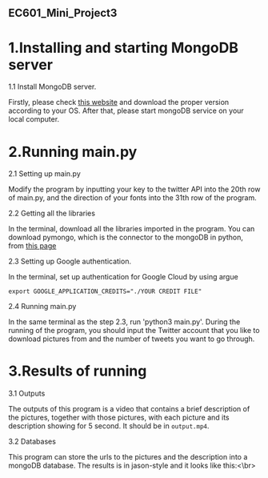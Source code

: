 ## EC601_Mini_Project3

# 1.Installing and starting MongoDB server

1.1 Install MongoDB server.

Firstly, please check [this website](https://docs.mongodb.com/manual/administration/install-community/) and download the proper version according to your OS. After that, please start mongoDB service on your local computer.

# 2.Running main.py

2.1 Setting up main.py

Modify the program by inputting your key to the twitter API into the 20th row of main.py, and the direction of your fonts into the 31th row of the program.

2.2 Getting all the libraries

In the terminal, download all the libraries imported in the program. You can download pymongo, which is the connector to the mongoDB in python, from [this page](https://api.mongodb.com/python/current/installation.html)

2.3 Setting up Google authentication.

In the terminal, set up authentication for Google Cloud by using argue
```
export GOOGLE_APPLICATION_CREDITS="./YOUR CREDIT FILE"
```

2.4 Running main.py

In the same terminal as the step 2.3, run 'python3 main.py'. During the running of the program, you should input the Twitter account that you like to download pictures from and the number of tweets you want to go through.

# 3.Results of running

3.1 Outputs

The outputs of this program is a video that contains a brief description of the pictures, together with those pictures, with each picture and its description showing for 5 second. It should be in `output.mp4`.

3.2 Databases

This program can store the urls to the pictures and the description into a mongoDB database. The results is in jason-style and it looks like this:<\br>
```

```

